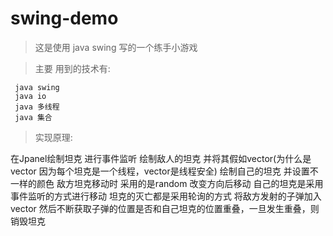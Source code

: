 # swing-demo

> 这是使用 java swing 写的一个练手小游戏

> 主要 用到的技术有:

     java swing 
     java io
     java 多线程
     java 集合
     
 > 实现原理:
   
   在Jpanel绘制坦克 进行事件监听
   绘制敌人的坦克 并将其假如vector(为什么是vector 因为每个坦克是一个线程，vector是线程安全)
   绘制自己的坦克 并设置不一样的颜色
   敌方坦克移动时 采用的是random 改变方向后移动
   自己的坦克是采用事件监听的方式进行移动
   坦克的灭亡都是采用轮询的方式 将敌方发射的子弹加入vector 然后不断获取子弹的位置是否和自己坦克的位置重叠，一旦发生重叠，则销毁坦克
